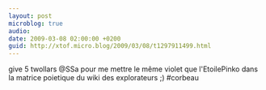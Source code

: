 ```yaml
---
layout: post
microblog: true
audio: 
date: 2009-03-08 02:00:00 +0200
guid: http://xtof.micro.blog/2009/03/08/t1297911499.html
---
```

give 5 twollars @SSa pour me mettre le même violet que l'EtoilePinko dans la matrice poietique du wiki des explorateurs ;) #corbeau
